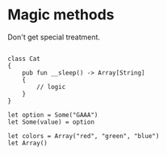 # Magic methods

Don't get special treatment.

```thp

class Cat
{
    pub fun __sleep() -> Array[String]
    {
        // logic
    }
}

```


```thp
let option = Some("GAAA")
let Some(value) = option

let colors = Array("red", "green", "blue")
let Array()

```
